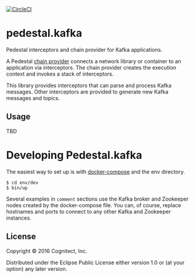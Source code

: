 [![CircleCI](https://circleci.com/gh/cognitect-labs/pedestal.kafka.svg?style=svg&circle-token=26a5199f9dc64fa3265a576a968053410bf4399e)](https://circleci.com/gh/cognitect-labs/pedestal.kafka)

# pedestal.kafka

Pedestal interceptors and chain provider for Kafka applications.

A Pedestal
[chain provider](https://io.pedestal/reference/chain-provider)
connects a network library or container to an application via
interceptors. The chain provider creates the execution context and
invokes a stack of interceptors.

This library provides interceptors that can parse and process Kafka
messages. Other interceptors are provided to generate new Kafka
messages and topics.

## Usage

TBD

# Developing Pedestal.kafka

The easiest way to set up is with
[docker-compose](https://docs.docker.com/compose/) and the env
directory.

```
$ cd env/dev
$ bin/up
```

Several examples in `comment` sections use the Kafka broker and
Zookeeper nodes created by the docker-compose file. You can, of
course, replace hostnames and ports to connect to any other Kafka and
Zookeeper instances.

## License

Copyright © 2016 Cognitect, Inc.

Distributed under the Eclipse Public License either version 1.0 or (at
your option) any later version.
